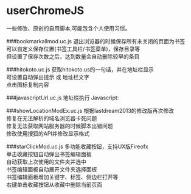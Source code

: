 userChromeJS
============
一些修改、原创的自用脚本,可能包含个人使用习惯。

###bookmarkallmod.uc.js
退出浏览器的时候保存所有未关闭的页面为书签<br /> 
可以自定义保存位置(书签工具栏/书签菜单)，保存目录等<br /> 
但设置了保存次数之后，达到数量会自动删除较早的条目

###hitokoto.uc.js
获取hitokoto.us的一句话，并在地址栏显示<br /> 
可设置自动弹出提示 或 地址栏文字  <br /> 
点击图标复制内容

###javascriptUrl.uc.js
地址栏执行 Javascript:

###showLocationModEx.uc.js
根据lastdream2013的修改版再次修改<br /> 
修复在无法解析的域名浏览器卡死问题<br /> 
修复无法获取网站服务器的时候脚本出错问题<br /> 
修改使用搜狐的API并修改显示格式

###starClickMod.uc.js
多功能收藏按钮，支持UX版Fireofx<br /> 
单击收藏按钮自动弹出书签编辑面板<br /> 
自动获取上次使用的文件夹并选中<br /> 
书签编辑面板自动展开文件夹选择面板<br /> 
书签编辑面板增加关键字、标签、侧边栏打开等<br /> 
右键单击收藏按钮从收藏中删除当前页面